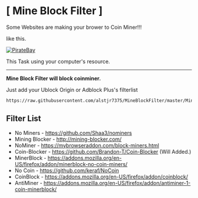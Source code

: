 # [ Mine Block Filter ]

Some Websites are making your brower to Coin Miner!!!

like this.

[![PirateBay](http://img.youtube.com/vi/FXPm_KWBL2s/0.jpg)](https://youtu.be/FXPm_KWBL2s?t=227)

This Task using your computer's resource.

* * *

**Mine Block Filter will block coinminer.**

Just add your Ublock Origin or Adblock Plus's filterlist

	https://raw.githubusercontent.com/alstjr7375/MineBlockFilter/master/MinerBlocker.txt

## Filter List
* No Miners - https://github.com/Shaa3/nominers
* Mining Blocker - http://mining-blocker.com/
* NoMiner - https://mybrowseraddon.com/block-miners.html
* Coin-Blocker - https://github.com/Brandon-T/Coin-Blocker
  (Will Added.)
* MinerBlock - https://addons.mozilla.org/en-US/firefox/addon/minerblock-no-coin-miners/
* No Coin - https://github.com/keraf/NoCoin
* CoinBlock  - https://addons.mozilla.org/en-US/firefox/addon/coinblock/
* AntiMiner - https://addons.mozilla.org/en-US/firefox/addon/antiminer-1-coin-minerblock/
